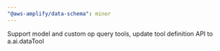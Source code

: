 ```yaml
---
"@aws-amplify/data-schema": minor
---
```


Support model and custom op query tools, update tool definition API to a.ai.dataTool
